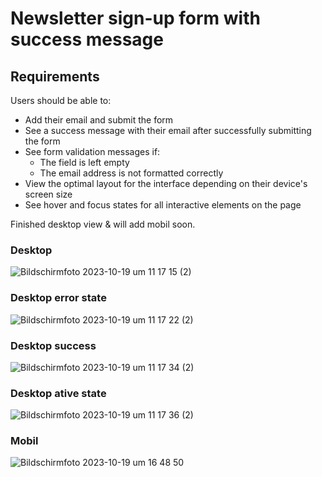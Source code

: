 # Newsletter sign-up form with success message


## Requirements

Users should be able to:

- Add their email and submit the form
- See a success message with their email after successfully submitting the form
- See form validation messages if:
  - The field is left empty
  - The email address is not formatted correctly
- View the optimal layout for the interface depending on their device's screen size
- See hover and focus states for all interactive elements on the page

Finished desktop view & will add mobil soon.

### Desktop 

![Bildschirm­foto 2023-10-19 um 11 17 15 (2)](https://github.com/CBert2022/newletter-subscription-module/assets/110911202/7f552f1b-d027-4884-93d1-47734bf9da28)

### Desktop error state

![Bildschirm­foto 2023-10-19 um 11 17 22 (2)](https://github.com/CBert2022/newletter-subscription-module/assets/110911202/aea560bd-2101-4b40-86da-a1d89162eed0)

### Desktop success 

 ![Bildschirm­foto 2023-10-19 um 11 17 34 (2)](https://github.com/CBert2022/newletter-subscription-module/assets/110911202/bb7e5256-d840-4729-8672-a7ff9661eaaf)

 ### Desktop ative state

 ![Bildschirm­foto 2023-10-19 um 11 17 36 (2)](https://github.com/CBert2022/newletter-subscription-module/assets/110911202/83465169-1634-4743-96a8-0a54fab77d46)

 ### Mobil

 ![Bildschirm­foto 2023-10-19 um 16 48 50](https://github.com/CBert2022/newletter-subscription-module/assets/110911202/f518fa95-c4ba-413f-a32e-c9f076206cbf)


  


 

